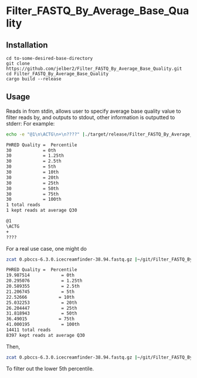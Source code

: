 # Filter_FASTQ_By_Average_Base_Quality

## Installation

    cd to-some-desired-base-directory
    git clone https://github.com/jelber2/Filter_FASTQ_By_Average_Base_Quality.git
    cd Filter_FASTQ_By_Average_Base_Quality
    cargo build --release
    
## Usage

Reads in from stdin, allows user to specify average base quality value to filter reads by, and outputs to stdout, other information is outputted to stderr:
For example:

```bash
echo -e "@1\n\ACTG\n+\n????" |./target/release/Filter_FASTQ_By_Average_Base_Quality 30

PHRED Quality =  Percentile
30            = 0th
30            = 1.25th
30            = 2.5th
30            = 5th
30            = 10th
30            = 20th
30            = 25th
30            = 50th
30            = 75th
30            = 100th
1 total reads
1 kept reads at average Q30

@1
\ACTG
+
????
```

For a real use case, one might do

```bash
zcat 0.pbccs-6.3.0.icecreamfinder-38.94.fastq.gz |~/git/Filter_FASTQ_By_Average_Base_Quality/target/release/Filter_FASTQ_By_Average_Base_Quality 30 > /dev/null

PHRED Quality =  Percentile
19.987514            = 0th
20.295076            = 1.25th
20.589355            = 2.5th
21.206745            = 5th
22.52666            = 10th
25.032253            = 20th
26.204447            = 25th
31.818943            = 50th
36.49015            = 75th
41.000195            = 100th
14411 total reads
8397 kept reads at average Q30
```

Then,
```bash
zcat 0.pbccs-6.3.0.icecreamfinder-38.94.fastq.gz |~/git/Filter_FASTQ_By_Average_Base_Quality/target/release/Filter_FASTQ_By_Average_Base_Quality 21.206745 |gzip > No-5th-percentile.fastq.gz
```

To filter out the lower 5th percentile.
